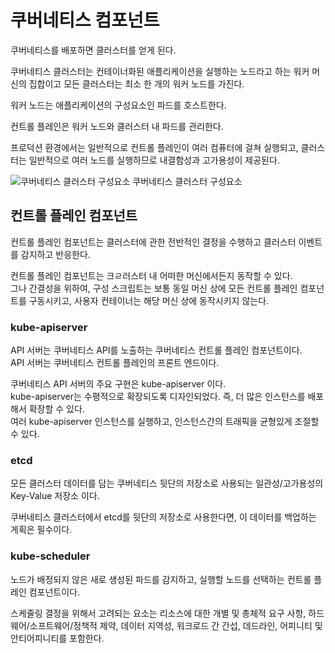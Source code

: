 # 쿠버네티스 컴포넌트
쿠버네티스를 배포하면 클러스터를 얻게 된다.  

쿠버네티스 클러스터는 컨테이너화된 애플리케이션을 실행하는 노드라고 하는 워커 머신의 집합이고 모든 클러스터는 최소 한 개의 워커 노드를 가진다.  

워커 노드는 애플리케이션의 구성요소인 파드를 호스트한다.

컨트롤 플레인은 워커 노드와 클러스터 내 파드를 관리한다.  

프로덕션 환경에서는 일반적으로 컨트롤 플레인이 여러 컴퓨터에 걸쳐 실행되고, 클러스터는 일반적으로 여러 노드를 실행하므로 내결함성과 고가용성이 제공된다.

![쿠버네티스 클러스터 구성요소](https://d33wubrfki0l68.cloudfront.net/2475489eaf20163ec0f54ddc1d92aa8d4c87c96b/e7c81/images/docs/components-of-kubernetes.svg)
쿠버네티스 클러스터 구성요소  

## 컨트롤 플레인 컴포넌트
컨트롤 플레인 컴포넌트는 클러스터에 관한 전반적인 결정을 수행하고 클러스터 이벤트를 감지하고 반응한다.  

컨트롤 플레인 컴포넌트는 크ㄹ러스터 내 어떠한 머신에서든지 동작할 수 있다.  
그나 간결성을 위하여, 구성 스크립트는 보통 동일 머신 상에 모든 컨트롤 플레인 컴포넌트를 구동시키고, 사용자 컨테이너는 해당 머신 상에 동작시키지 않는다.  

### kube-apiserver
API 서버는 쿠버네티스 API를 노출하는 쿠버네티스 컨트롤 플레인 컴포넌트이다.  
API 서버는 쿠버네티스 컨트롤 플레인의 프론트 엔드이다.  

쿠버네티스 API 서버의 주요 구현은 kube-apiserver 이다.  
kube-apiserver는 수평적으로 확장되도록 디자인되었다. 즉, 더 많은 인스턴스를 배포해서 확장할 수 있다.  
여러 kube-apiserver 인스턴스를 실행하고, 인스턴스간의 트래픽을 균형있게 조절할 수 있다.

### etcd
모든 클러스터 데이터를 담는 쿠버네티스 뒷단의 저장소로 사용되는 일관성/고가용성의 Key-Value 저장소 이다.  

쿠버네티스 클러스터에서 etcd를 뒷단의 저장소로 사용한다면, 이 데이터를 백업하는 게획은 필수이다.

### kube-scheduler
노드가 배정되지 않은 새로 생성된 파드를 감지하고, 실행할 노드를 선택하는 컨트롤 플레인 컴포넌트이다.  

스케줄링 결정을 위해서 고려되는 요소는 리소스에 대한 개별 및 총체적 요구 사항, 하드웨어/소프트웨어/정책적 제약, 데이터 지역성, 워크로드 간 간섭, 데드라인, 어피니티 및 안티어피니티를 포함한다.